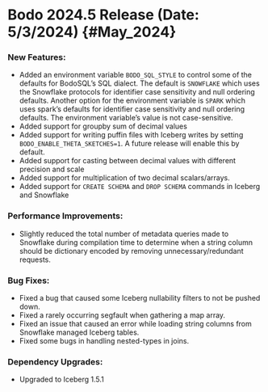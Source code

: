Bodo 2024.5 Release (Date: 5/3/2024) {#May_2024}
=====================================

### New Features:

- Added an environment variable `BODO_SQL_STYLE` to control some of the defaults for BodoSQL’s SQL dialect. The default is `SNOWFLAKE` which uses the Snowflake protocols for identifier case sensitivity and null ordering defaults. Another option for the environment variable is `SPARK` which uses spark’s defaults for identifier case sensitivity and null ordering defaults. The environment variable’s value is not case-sensitive.
- Added support for groupby sum of decimal values
- Added support for writing puffin files with Iceberg writes by setting `BODO_ENABLE_THETA_SKETCHES=1`. A future release will enable this by default.
- Added support for casting between decimal values with different precision and scale
- Added support for multiplication of two decimal scalars/arrays.
- Added support for `CREATE SCHEMA` and `DROP SCHEMA` commands in Iceberg and Snowflake


### Performance Improvements:

- Slightly reduced the total number of metadata queries made to Snowflake during compilation time to determine when a string column should be dictionary encoded by removing unnecessary/redundant requests.


### Bug Fixes:

- Fixed a bug that caused some Iceberg nullability filters to not be pushed down.
- Fixed a rarely occurring segfault when gathering a map array.
- Fixed an issue that caused an error while loading string columns from Snowflake managed Iceberg tables.
- Fixed some bugs in handling nested-types in joins.


### Dependency Upgrades:
- Upgraded to Iceberg 1.5.1

